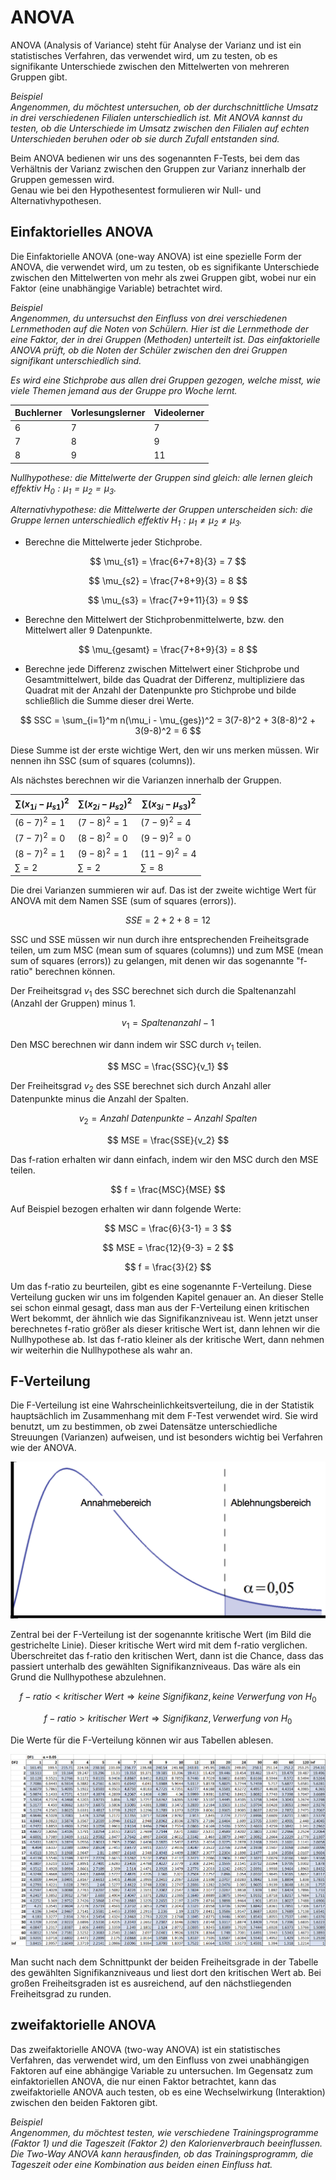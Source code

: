 # ANOVA

ANOVA (Analysis of Variance) steht für Analyse der Varianz und ist ein statistisches Verfahren, das verwendet wird, um zu testen, ob es signifikante Unterschiede zwischen den Mittelwerten von mehreren Gruppen gibt.

_Beispiel_  
_Angenommen, du möchtest untersuchen, ob der durchschnittliche Umsatz in drei verschiedenen Filialen unterschiedlich ist. Mit ANOVA kannst du testen, ob die Unterschiede im Umsatz zwischen den Filialen auf echten Unterschieden beruhen oder ob sie durch Zufall entstanden sind._

Beim ANOVA bedienen wir uns des sogenannten F-Tests, bei dem das Verhältnis der Varianz zwischen den Gruppen zur Varianz innerhalb der Gruppen gemessen wird.  
Genau wie bei den Hypothesentest formulieren wir Null- und Alternativhypothesen.

## Einfaktorielles ANOVA

Die Einfaktorielle ANOVA (one-way ANOVA) ist eine spezielle Form der ANOVA, die verwendet wird, um zu testen, ob es signifikante Unterschiede zwischen den Mittelwerten von mehr als zwei Gruppen gibt, wobei nur ein Faktor (eine unabhängige Variable) betrachtet wird.

_Beispiel_  
_Angenommen, du untersuchst den Einfluss von drei verschiedenen Lernmethoden auf die Noten von Schülern. Hier ist die Lernmethode der eine Faktor, der in drei Gruppen (Methoden) unterteilt ist. Das einfaktorielle ANOVA prüft, ob die Noten der Schüler zwischen den drei Gruppen signifikant unterschiedlich sind._  

_Es wird eine Stichprobe aus allen drei Gruppen gezogen, welche misst, wie viele Themen jemand aus der Gruppe pro Woche lernt._

|Buchlerner|Vorlesungslerner|Videolerner|
|-|-|-|
|6|7|7|
|7|8|9|
|8|9|11|

_Nullhypothese: die Mittelwerte der Gruppen sind gleich: alle lernen gleich effektiv $H_0: \mu_1 = \mu_2 = \mu_3$._

_Alternativhypothese: die Mittelwerte der Gruppen unterscheiden sich: die Gruppe lernen unterschiedlich effektiv $H_1: \mu_1 \neq \mu_2 \neq \mu_3$._

- Berechne die Mittelwerte jeder Stichprobe.

$$ \mu_{s1} = \frac{6+7+8}{3} = 7 $$

$$ \mu_{s2} = \frac{7+8+9}{3} = 8 $$

$$ \mu_{s3} = \frac{7+9+11}{3} = 9 $$

- Berechne den Mittelwert der Stichprobenmittelwerte, bzw. den Mittelwert aller 9 Datenpunkte.

$$ \mu_{gesamt} = \frac{7+8+9}{3} = 8 $$

- Berechne jede Differenz zwischen Mittelwert einer Stichprobe und Gesamtmittelwert, bilde das Quadrat der Differenz, multipliziere das Quadrat mit der Anzahl der Datenpunkte pro Stichprobe und bilde schließlich die Summe dieser drei Werte.

$$ SSC = \sum_{i=1}^m n(\mu_i - \mu_{ges})^2 = 3(7-8)^2 + 3(8-8)^2 + 3(9-8)^2 = 6 $$

Diese Summe ist der erste wichtige Wert, den wir uns merken müssen. Wir nennen ihn SSC (sum of squares (columns)).

Als nächstes berechnen wir die Varianzen innerhalb der Gruppen.

|$\sum (x_{1i}-\mu_{s1})^2$|$\sum (x_{2i}-\mu_{s2})^2$|$\sum (x_{3i}-\mu_{s3})^2$|
|-|-|-|
|$(6-7)^2 = 1$|$(7-8)^2 = 1$|$(7-9)^2 = 4$|
|$(7-7)^2 = 0$|$(8-8)^2 = 0$|$(9-9)^2 = 0$|
|$(8-7)^2 = 1$|$(9-8)^2 = 1$|$(11-9)^2 = 4$|
|$\sum = 2$|$\sum = 2$|$\sum = 8$|

Die drei Varianzen summieren wir auf. Das ist der zweite wichtige Wert für ANOVA mit dem Namen SSE (sum of squares (errors)).

$$ SSE = 2+2+8 = 12 $$

SSC und SSE müssen wir nun durch ihre entsprechenden Freiheitsgrade teilen, um zum MSC (mean sum of squares (columns)) und zum MSE (mean sum of squares (errors)) zu gelangen, mit denen wir das sogenannte "f-ratio" berechnen können.

Der Freiheitsgrad $v_1$ des SSC berechnet sich durch die Spaltenanzahl (Anzahl der Gruppen) minus $1$.

$$ v_1 = Spaltenanzahl - 1 $$

Den MSC berechnen wir dann indem wir SSC durch $v_1$ teilen.

$$ MSC = \frac{SSC}{v_1} $$

Der Freiheitsgrad $v_2$ des SSE berechnet sich durch Anzahl aller Datenpunkte minus die Anzahl der Spalten.

$$ v_2 = Anzahl\ Datenpunkte - Anzahl\ Spalten $$

$$ MSE = \frac{SSE}{v_2} $$

Das f-ration erhalten wir dann einfach, indem wir den MSC durch den MSE teilen.

$$ f = \frac{MSC}{MSE} $$

Auf Beispiel bezogen erhalten wir dann folgende Werte:

$$ MSC = \frac{6}{3-1} = 3 $$

$$ MSE = \frac{12}{9-3} = 2 $$

$$ f = \frac{3}{2} $$

Um das f-ratio zu beurteilen, gibt es eine sogenannte F-Verteilung. Diese Verteilung gucken wir uns im folgenden Kapitel genauer an. An dieser Stelle sei schon einmal gesagt, dass man aus der F-Verteilung einen kritischen Wert bekommt, der ähnlich wie das Signifikanzniveau ist. Wenn jetzt unser berechnetes f-ratio größer als dieser kritische Wert ist, dann lehnen wir die Nullhypothese ab. Ist das f-ratio kleiner als der kritische Wert, dann nehmen wir weiterhin die Nullhypothese als wahr an.

## F-Verteilung

Die F-Verteilung ist eine Wahrscheinlichkeitsverteilung, die in der Statistik hauptsächlich im Zusammenhang mit dem F-Test verwendet wird. Sie wird benutzt, um zu bestimmen, ob zwei Datensätze unterschiedliche Streuungen (Varianzen) aufweisen, und ist besonders wichtig bei Verfahren wie der ANOVA.

![F-Verteilung](../pictures/F-Bereiche.png)

Zentral bei der F-Verteilung ist der sogenannte kritische Wert (im Bild die gestrichelte Linie). Dieser kritische Wert wird mit dem f-ratio verglichen. Überschreitet das f-ratio den kritischen Wert, dann ist die Chance, dass das passiert unterhalb des gewählten Signifikanzniveaus. Das wäre als ein Grund die Nullhypothese abzulehnen.

$$ f-ratio < kritischer\ Wert \Rightarrow keine\ Signifikanz, keine\ Verwerfung\ von\ H_0 $$

$$ f-ratio > kritischer\ Wert \Rightarrow Signifikanz, Verwerfung\ von\ H_0 $$

Die Werte für die F-Verteilung können wir aus Tabellen ablesen. 

![](../pictures/f.05.png)

Man sucht nach dem Schnittpunkt der beiden Freiheitsgrade in der Tabelle des gewählten Signifikanzniveaus und liest dort den kritischen Wert ab. Bei großen Freiheitsgraden ist es ausreichend, auf den nächstliegenden Freiheitsgrad zu runden.


## zweifaktorielle ANOVA

Das zweifaktorielle ANOVA (two-way ANOVA) ist ein statistisches Verfahren, das verwendet wird, um den Einfluss von zwei unabhängigen Faktoren auf eine abhängige Variable zu untersuchen. Im Gegensatz zum einfaktoriellen ANOVA, die nur einen Faktor betrachtet, kann das zweifaktorielle ANOVA auch testen, ob es eine Wechselwirkung (Interaktion) zwischen den beiden Faktoren gibt.

_Beispiel_  
_Angenommen, du möchtest testen, wie verschiedene Trainingsprogramme (Faktor 1) und die Tageszeit (Faktor 2) den Kalorienverbrauch beeinflussen. Die Two-Way ANOVA kann herausfinden, ob das Trainingsprogramm, die Tageszeit oder eine Kombination aus beiden einen Einfluss hat._

